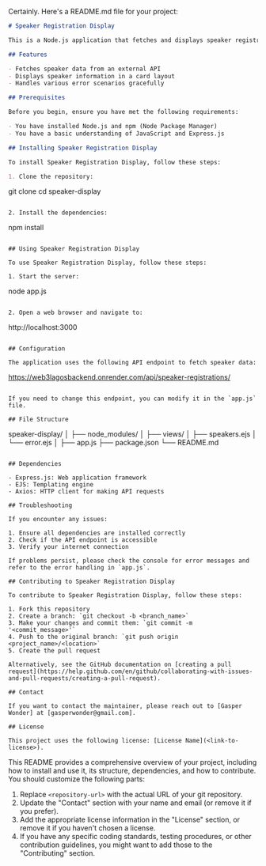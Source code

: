 Certainly. Here's a README.md file for your project:

```markdown
# Speaker Registration Display

This is a Node.js application that fetches and displays speaker registration data from a Web3 Lagos backend API.

## Features

- Fetches speaker data from an external API
- Displays speaker information in a card layout
- Handles various error scenarios gracefully

## Prerequisites

Before you begin, ensure you have met the following requirements:

- You have installed Node.js and npm (Node Package Manager)
- You have a basic understanding of JavaScript and Express.js

## Installing Speaker Registration Display

To install Speaker Registration Display, follow these steps:

1. Clone the repository:
   ```
   git clone <repository-url>
   cd speaker-display
   ```

2. Install the dependencies:
   ```
   npm install
   ```

## Using Speaker Registration Display

To use Speaker Registration Display, follow these steps:

1. Start the server:
   ```
   node app.js
   ```

2. Open a web browser and navigate to:
   ```
   http://localhost:3000
   ```

## Configuration

The application uses the following API endpoint to fetch speaker data:

```
https://web3lagosbackend.onrender.com/api/speaker-registrations/
```

If you need to change this endpoint, you can modify it in the `app.js` file.

## File Structure

```
speaker-display/
│
├── node_modules/
│
├── views/
│   ├── speakers.ejs
│   └── error.ejs
│
├── app.js
├── package.json
└── README.md
```

## Dependencies

- Express.js: Web application framework
- EJS: Templating engine
- Axios: HTTP client for making API requests

## Troubleshooting

If you encounter any issues:

1. Ensure all dependencies are installed correctly
2. Check if the API endpoint is accessible
3. Verify your internet connection

If problems persist, please check the console for error messages and refer to the error handling in `app.js`.

## Contributing to Speaker Registration Display

To contribute to Speaker Registration Display, follow these steps:

1. Fork this repository
2. Create a branch: `git checkout -b <branch_name>`
3. Make your changes and commit them: `git commit -m '<commit_message>'`
4. Push to the original branch: `git push origin <project_name>/<location>`
5. Create the pull request

Alternatively, see the GitHub documentation on [creating a pull request](https://help.github.com/en/github/collaborating-with-issues-and-pull-requests/creating-a-pull-request).

## Contact

If you want to contact the maintainer, please reach out to [Gasper Wonder] at [gasperwonder@gmail.com].

## License

This project uses the following license: [License Name](<link-to-license>).
```

This README provides a comprehensive overview of your project, including how to install and use it, its structure, dependencies, and how to contribute. You should customize the following parts:

1. Replace `<repository-url>` with the actual URL of your git repository.
2. Update the "Contact" section with your name and email (or remove it if you prefer).
3. Add the appropriate license information in the "License" section, or remove it if you haven't chosen a license.
4. If you have any specific coding standards, testing procedures, or other contribution guidelines, you might want to add those to the "Contributing" section.

